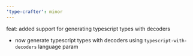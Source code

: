 ```yaml
---
'type-crafter': minor
---
```


feat: added support for generating typescript types with decoders

- now generate typescript types with decoders using `typescript-with-decoders` language param
